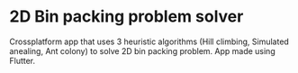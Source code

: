 # 2D Bin packing problem solver
Crossplatform app that uses 3 heuristic algorithms (Hill climbing, Simulated anealing, Ant colony) to solve 2D bin packing problem. App made using Flutter.
